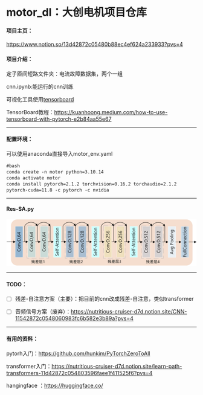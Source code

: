 ﻿# motor_dl：大创电机项目仓库

#### 项目主页：

https://www.notion.so/13d42872c05480b88ec4ef624a233933?pvs=4

#### 项目介绍：

定子匝间短路文件夹：电流故障数据集，两个一组

cnn.ipynb:能运行的cnn训练

可视化工具使用[tensorboard](https://www.tensorflow.org/tensorboard?hl=zh-cn)

TensorBoard教程：https://kuanhoong.medium.com/how-to-use-tensorboard-with-pytorch-e2b84aa55e67

----

#### 配置环境：
可以使用anaconda直接导入motor_env.yaml
```
#bash
conda create -n motor python=3.10.14 
conda activate motor
conda install pytorch=2.1.2 torchvision=0.16.2 torchaudio=2.1.2 pytorch-cuda=11.8 -c pytorch -c nvidia
```

------

#### **Res-SA.py**

![](https://github.com/hxqrrrr/motor_dl/blob/main/img/~%244vsoaee.png)

---

#### TODO：

- [ ] 残差-自注意方案（主要）：把目前的cnn改成残差-自注意，类似transformer

- [ ] 音频信号方案（废弃）：https://nutritious-cruiser-d7d.notion.site/CNN-11542872c0548060983fc6b582e3b89a?pvs=4



-------

#### 有用的资料：

pytorh入门：https://github.com/hunkim/PyTorchZeroToAll

transformer入门：https://nutritious-cruiser-d7d.notion.site/learn-path-transformers-11d42872c054803596faee1f411525f6?pvs=4

hangingface ：https://huggingface.co/

